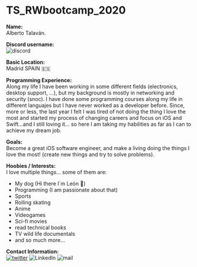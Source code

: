 # TS_RWbootcamp_2020 


**Name:**  
Alberto Talaván.  

**Discord username:**    
![discord](https://img.shields.io/badge/-TS:%20Alberto%20Talavan-00ACEE.svg?style=social&logo=discord) 

**Basic Location:**  
Madrid SPAIN 🇪🇸  

**Programming Experience:**  
Along my life I have been working in some different fields (electronics, desktop support, ...), but my background is mostly in networking and security (snoc).
I have done some programming courses along my life in different languajes but I have never worked as a developer before.
Since, more or less, the last year I felt I was tired of not doing the thing I love the most and started my process of changing careers and focus on iOS and Swift...and I still loving it... so here I am taking my habilities as far as I can to achieve my dream job.  

**Goals:**  
Become a great iOS software engineer, and make a living doing the things I love the most! (create new things and try to solve problems).  

**Hoobies / Interests:**  
I love multiple things... some of them are:  
 - My dog (Hi there I´m León 🐶)
 - Programming (I am passionate about that) 
 - Sports 
 - Rolling skating 
 - Anime
 - Videogames 
 - Sci-fi movies 
 - read technical books 
 - TV wild life documentals 
 - and so much more...  


**Contact Information:**  
[![twitter](https://img.shields.io/badge/-@AlbertoTalavan-00ACEE.svg?style=social&logo=twitter)](https://twitter.com/albertotalavan)
![LinkedIn](https://img.shields.io/badge/-@AlbertoTalavan-00ACEE.svg?style=social&logo=linkedin)
![mail](https://img.shields.io/badge/-albertotalavan@gmail.com-00ACEE.svg?style=social&logo=gmail)
  
 

